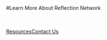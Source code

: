 <div class="product-cta" markdown="1">
#Learn More About Reflection Network

<br/><br/>
[Resources]({{#makeLink}}./resource.html?article_path=resources/resourcematerial/reflectionnetwork.md&menu_path=/{{/makeLink}})[Contact Us]({{#makeLink}}./productinquiries.html?article_path=./company/productinquiries.md&menu_path=/{{/makeLink}})
</div>

